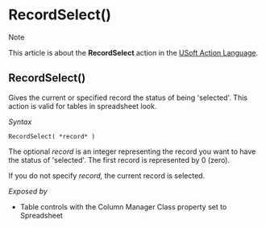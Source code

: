 # RecordSelect()



> [!NOTE]
> This article is about the **RecordSelect** action in the [USoft Action Language](/docs/Task%20flow/Action%20Language%20reference/USoft%20Action%20Language.md).

## **RecordSelect()**

Gives the current or specified record the status of being 'selected'. This action is valid for tables in spreadsheet look.

*Syntax*

```
RecordSelect( *record* )
```

The optional *record* is an integer representing the record you want to have the status of 'selected'. The first record is represented by 0 (zero).

If you do not specify *record,* the current record is selected.

*Exposed by*

- Table controls with the Column Manager Class property set to Spreadsheet